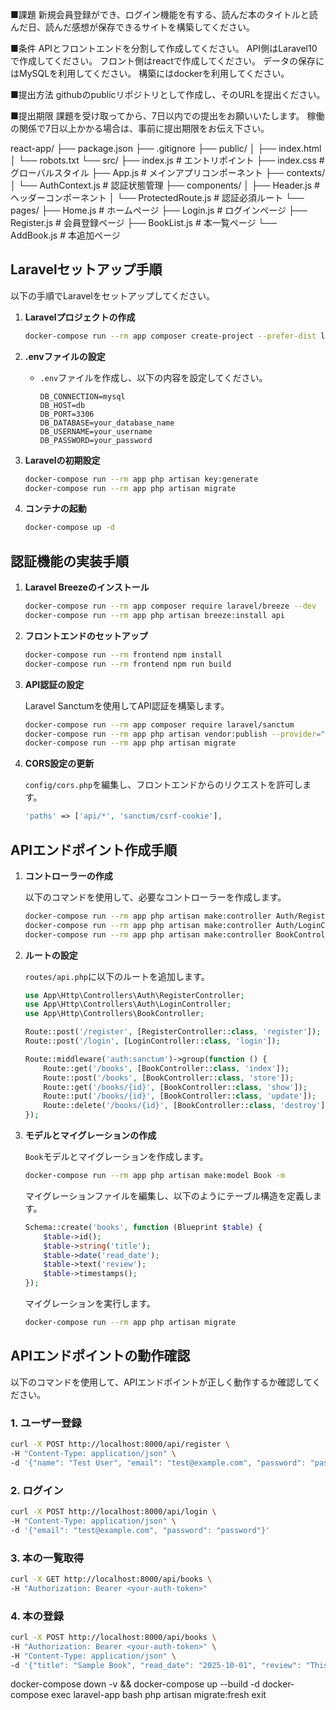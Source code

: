 ■課題
新規会員登録ができ、ログイン機能を有する、読んだ本のタイトルと読んだ日、読んだ感想が保存できるサイトを構築してください。

■条件
APIとフロントエンドを分割して作成してください。
API側はLaravel10で作成してください。
フロント側はreactで作成してください。
データの保存にはMySQLを利用してください。
構築にはdockerを利用してください。

■提出方法
githubのpublicリポジトリとして作成し、そのURLを提出ください。

■提出期限
課題を受け取ってから、7日以内での提出をお願いいたします。
稼働の関係で7日以上かかる場合は、事前に提出期限をお伝え下さい。


react-app/
├── package.json
├── .gitignore
├── public/
│   ├── index.html
│   └── robots.txt
└── src/
    ├── index.js          # エントリポイント
    ├── index.css         # グローバルスタイル
    ├── App.js            # メインアプリコンポーネント
    ├── contexts/
    │   └── AuthContext.js # 認証状態管理
    ├── components/
    │   ├── Header.js      # ヘッダーコンポーネント
    │   └── ProtectedRoute.js # 認証必須ルート
    └── pages/
        ├── Home.js        # ホームページ
        ├── Login.js       # ログインページ
        ├── Register.js    # 会員登録ページ
        ├── BookList.js    # 本一覧ページ
        └── AddBook.js     # 本追加ページ

## Laravelセットアップ手順

以下の手順でLaravelをセットアップしてください。

1. **Laravelプロジェクトの作成**

   ```bash
   docker-compose run --rm app composer create-project --prefer-dist laravel/laravel laravel-app
   ```

2. **.envファイルの設定**

   - `.env`ファイルを作成し、以下の内容を設定してください。

     ```env
     DB_CONNECTION=mysql
     DB_HOST=db
     DB_PORT=3306
     DB_DATABASE=your_database_name
     DB_USERNAME=your_username
     DB_PASSWORD=your_password
     ```

3. **Laravelの初期設定**

   ```bash
   docker-compose run --rm app php artisan key:generate
   docker-compose run --rm app php artisan migrate
   ```

4. **コンテナの起動**

   ```bash
   docker-compose up -d
   ```

## 認証機能の実装手順

1. **Laravel Breezeのインストール**

   ```bash
   docker-compose run --rm app composer require laravel/breeze --dev
   docker-compose run --rm app php artisan breeze:install api
   ```

2. **フロントエンドのセットアップ**

   ```bash
   docker-compose run --rm frontend npm install
   docker-compose run --rm frontend npm run build
   ```

3. **API認証の設定**

   Laravel Sanctumを使用してAPI認証を構築します。

   ```bash
   docker-compose run --rm app composer require laravel/sanctum
   docker-compose run --rm app php artisan vendor:publish --provider="Laravel\Sanctum\SanctumServiceProvider"
   docker-compose run --rm app php artisan migrate
   ```

4. **CORS設定の更新**

   `config/cors.php`を編集し、フロントエンドからのリクエストを許可します。

   ```php
   'paths' => ['api/*', 'sanctum/csrf-cookie'],
   ```

## APIエンドポイント作成手順

1. **コントローラーの作成**

   以下のコマンドを使用して、必要なコントローラーを作成します。

   ```bash
   docker-compose run --rm app php artisan make:controller Auth/RegisterController
   docker-compose run --rm app php artisan make:controller Auth/LoginController
   docker-compose run --rm app php artisan make:controller BookController
   ```

2. **ルートの設定**

   `routes/api.php`に以下のルートを追加します。

   ```php
   use App\Http\Controllers\Auth\RegisterController;
   use App\Http\Controllers\Auth\LoginController;
   use App\Http\Controllers\BookController;

   Route::post('/register', [RegisterController::class, 'register']);
   Route::post('/login', [LoginController::class, 'login']);

   Route::middleware('auth:sanctum')->group(function () {
       Route::get('/books', [BookController::class, 'index']);
       Route::post('/books', [BookController::class, 'store']);
       Route::get('/books/{id}', [BookController::class, 'show']);
       Route::put('/books/{id}', [BookController::class, 'update']);
       Route::delete('/books/{id}', [BookController::class, 'destroy']);
   });
   ```

3. **モデルとマイグレーションの作成**

   `Book`モデルとマイグレーションを作成します。

   ```bash
   docker-compose run --rm app php artisan make:model Book -m
   ```

   マイグレーションファイルを編集し、以下のようにテーブル構造を定義します。

   ```php
   Schema::create('books', function (Blueprint $table) {
       $table->id();
       $table->string('title');
       $table->date('read_date');
       $table->text('review');
       $table->timestamps();
   });
   ```

   マイグレーションを実行します。

   ```bash
   docker-compose run --rm app php artisan migrate
   ```

## APIエンドポイントの動作確認

以下のコマンドを使用して、APIエンドポイントが正しく動作するか確認してください。

### 1. ユーザー登録

```bash
curl -X POST http://localhost:8000/api/register \
-H "Content-Type: application/json" \
-d '{"name": "Test User", "email": "test@example.com", "password": "password", "password_confirmation": "password"}'
```

### 2. ログイン

```bash
curl -X POST http://localhost:8000/api/login \
-H "Content-Type: application/json" \
-d '{"email": "test@example.com", "password": "password"}'
```

### 3. 本の一覧取得

```bash
curl -X GET http://localhost:8000/api/books \
-H "Authorization: Bearer <your-auth-token>"
```

### 4. 本の登録

```bash
curl -X POST http://localhost:8000/api/books \
-H "Authorization: Bearer <your-auth-token>" \
-H "Content-Type: application/json" \
-d '{"title": "Sample Book", "read_date": "2025-10-01", "review": "This is a great book!"}'
```

docker-compose down -v && docker-compose up --build -d
docker-compose exec laravel-app bash
php artisan migrate:fresh
exit